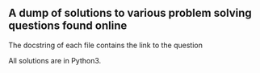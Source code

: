 ## A dump of solutions to various problem solving questions found online
The docstring of each file contains the link to the question

All solutions are in Python3.
